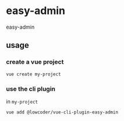 # easy-admin

easy-admin

## usage

### create a vue project
```vue create my-project```

### use the cli plugin
in `my-project` 

```vue add @lowcoder/vue-cli-plugin-easy-admin```
